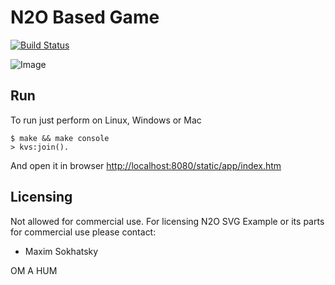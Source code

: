 N2O Based Game
==============

[![Build Status](https://travis-ci.org/synrc/games.svg?branch=master)](https://travis-ci.org/synrc/games)

![Image](http://synrc.com/lj/svg_clean.png)

Run
---

To run just perform on Linux, Windows or Mac

    $ make && make console
    > kvs:join().

And open it in browser [http://localhost:8080/static/app/index.htm](http://localhost:8080/static/app/index.htm)

Licensing
---------

Not allowed for commercial use.
For licensing N2O SVG Example or its parts for commercial use please contact:

* Maxim Sokhatsky

OM A HUM
